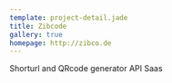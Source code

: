 ```yaml
---
template: project-detail.jade
title: Zibcode
gallery: true
homepage: http://zibco.de
---
```


Shorturl and QRcode generator API Saas
